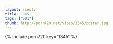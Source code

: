```yaml
--- 
layout: sieutv
title: 1345
tags: ["001"]
thumb: http://porn720.net/video/1345/poster.jpg
---
```

{% include porn720 key="1345" %} 
